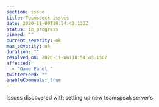 ```yaml
---
section: issue
title: Teamspeck issues
date: 2020-11-08T18:54:43.133Z
status: in_progress
pinned: ""
current_severity: ok
max_severity: ok
duration: ""
resolved_on: 2020-11-08T18:54:43.150Z
affected:
  - "Game Panel "
twitterFeed: ""
enableComments: true
---
```

Issues discovered with setting up new teamspeak server’s